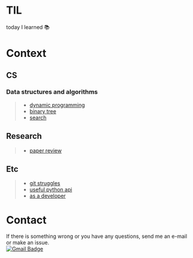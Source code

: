 TIL
=====================
today I learned :books:  

# Context
## CS
### Data structures and algorithms
>* [dynamic programming](https://github.com/mysunk/TIL/tree/master/ds-and-algorithms/DP.md)
>* [binary tree](https://github.com/mysunk/TIL/tree/master/ds-and-algorithms/Tree.md)
>* [search](https://github.com/mysunk/TIL/tree/master/ds-and-algorithms/search.md)

## Research
>* [paper review](https://github.com/mysunk/TIL/blob/master/etc/paper-review.md)

## Etc
>* [git struggles](https://github.com/mysunk/TIL/blob/master/etc/git-struggles.md)
>* [useful python api](https://github.com/mysunk/TIL/blob/master/etc/python-api.md)
>* [as a developer](https://github.com/mysunk/TIL/blob/master/etc/as-a-developer.md)

# Contact
If there is something wrong or you have any questions, send me an e-mail or make an issue.  
[![Gmail Badge](https://img.shields.io/badge/-Gmail-d14836?style=flat-square&logo=Gmail&logoColor=white&link=mailto:pond9816@gmail.com)](mailto:pond9816@gmail.com)
